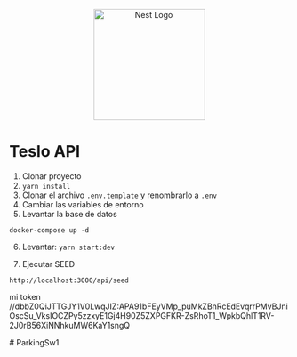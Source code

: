 <p align="center">
  <a href="http://nestjs.com/" target="blank"><img src="https://nestjs.com/img/logo-small.svg" width="200" alt="Nest Logo" /></a>
</p>


# Teslo API

1. Clonar proyecto
2. ```yarn install```
3. Clonar el archivo ```.env.template``` y renombrarlo a ```.env```
4. Cambiar las variables de entorno
5. Levantar la base de datos
```
docker-compose up -d
```

6. Levantar: ```yarn start:dev```

7. Ejecutar SEED 
```
http://localhost:3000/api/seed
```

mi token
//dbbZ0QiJTTGJY1V0LwqJIZ:APA91bFEyVMp_puMkZBnRcEdEvqrrPMvBJniOscSu_VksIOCZPy5zzxyE1Gj4H90Z5ZXPGFKR-ZsRhoT1_WpkbQhlT1RV-2J0rB56XiNNhkuMW6KaY1sngQ



#   P a r k i n g S w 1 
 
 
